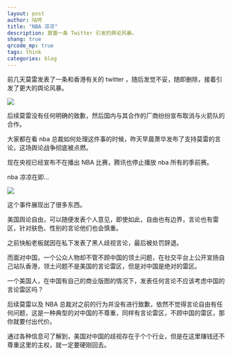 ```yaml
---
layout: post
author: 咕咚
title: "NBA 凉凉"
description: 莫雷一条 Twitter 引发的舆论风暴。
shang: true
qrcode_mp: true
tags: think 
categories: blog 
---
```


前几天莫雷发表了一条和香港有关的 twitter ，随后发觉不妥，随即删除，接着引发了更大的舆论风暴。

![](https://i.loli.net/2019/10/09/EWOwIr7Heyoh6PY.jpg)

后续莫雷没有任何明确的致歉，然后国内与其合作的厂商纷纷宣布取消与火箭队的合作。

大家都在看 nba 总裁如何处理这件事的时候，昨天早晨萧华发布了支持莫雷的言论，这场舆论战争彻底被点燃。

现在央视已经宣布不在播出 NBA 比赛，腾讯也停止播放 nba 所有的季前赛。

nba 凉凉在即…

![](https://i.loli.net/2019/10/09/tFuoaSmg79brYpZ.jpg)

这个事件展现出了很多东西。

美国舆论自由，可以随便发表个人意见，即使如此，自由也有边界，言论也有雷区，针对肤色、性别的言论他们也会慎重。

之前快船老板就因在私下发表了黑人歧视言论，最后被处罚辞退。

而面对中国，一个公众人物却不管不顾中国的领土问题，在社交平台上公开宣扬自己站队香港，领土问题不是美国的言论雷区，但是对中国是绝对的雷区。

一个美国人，在中国有自己的商业版图的情况下，发表任何言论不应该考虑中国的言论雷区吗？

后续莫雷以及 NBA 总裁对之前的行为并没有进行致歉，依然不觉得言论自由有任何问题，这是一种典型的对中国的不尊重，同样有言论雷区，不顾中国的雷区，那你就要付出代价。

通过各种信息可了解到，美国对中国的歧视存在于个个行业，但是在这里赚钱还不尊重这里的主权，就一定要硬刚回去。



